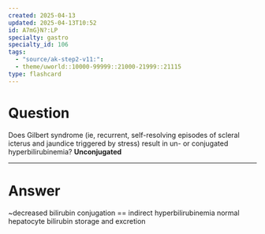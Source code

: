 ```yaml
---
created: 2025-04-13
updated: 2025-04-13T10:52
id: A7mG}N?:LP
specialty: gastro
specialty_id: 106
tags:
  - "source/ak-step2-v11:": 
  - theme/uworld::10000-99999::21000-21999::21115
type: flashcard
---
```


# Question
Does Gilbert syndrome (ie, recurrent, self-resolving episodes of scleral icterus and jaundice triggered by stress) result in un- or conjugated hyperbilirubinemia?    **Unconjugated**

---

# Answer
~decreased bilirubin conjugation == indirect hyperbilirubinemia normal hepatocyte bilirubin storage and excretion